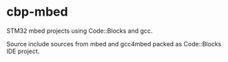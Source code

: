 # cbp-mbed
STM32 mbed projects using Code::Blocks and gcc.

Source include sources from mbed and gcc4mbed packed as Code::Blocks IDE project.

